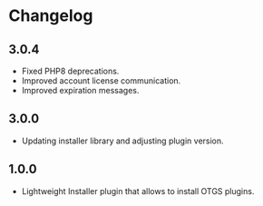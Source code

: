 # Changelog
## 3.0.4
- Fixed PHP8 deprecations.
- Improved account license communication.
- Improved expiration messages.

## 3.0.0
- Updating installer library and adjusting plugin version.

## 1.0.0

- Lightweight Installer plugin that allows to install OTGS plugins.
